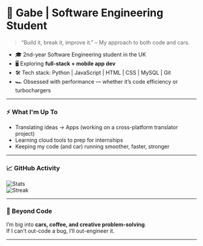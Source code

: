 # 🚀 Gabe | Software Engineering Student

> “Build it, break it, improve it.” – My approach to both code and cars.  

- 🎓 2nd-year Software Engineering student in the UK  
- 🖥️ Exploring **full-stack + mobile app dev**  
- 🛠️ Tech stack: Python | JavaScript | HTML | CSS | MySQL | Git  
- 🏎️ Obsessed with performance — whether it’s code efficiency or turbochargers  

---

### ⚡ What I'm Up To
- Translating ideas → Apps (working on a cross-platform translator project)  
- Learning cloud tools to prep for internships  
- Keeping my code (and car) running smoother, faster, stronger  

---

### 📈 GitHub Activity
![Stats](https://github-readme-stats.vercel.app/api?username=leordeansg&show_icons=true&hide_border=true)  
![Streak](https://streak-stats.demolab.com?user=leordeansg&theme=default&hide_border=true)  

---

### 🎯 Beyond Code
I’m big into **cars, coffee, and creative problem-solving**.  
If I can’t out-code a bug, I’ll out-engineer it.  

---
